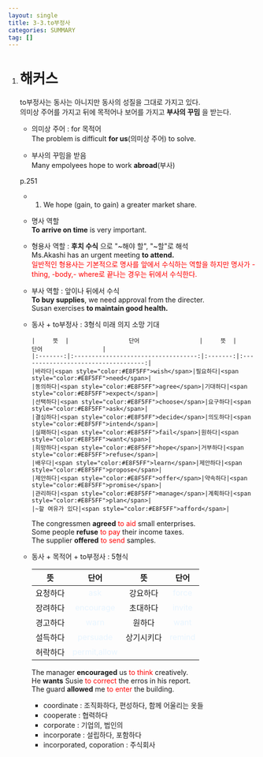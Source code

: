 ```yaml
---
layout: single
title: 3-3.to부정사
categories: SUMMARY
tag: []
---
```


1. # 해커스
   to부정사는 동사는 아니지만 동사의 성질을 그대로 가지고 있다.   
   의미상 주어를 가지고 뒤에 목적어나 보어를 가지고 __부사의 꾸밈__ 을 받는다.   

   - 의미상 주어 : for 목적어   
   The problem is difficult __for us__(의미상 주어) to solve.   

   - 부사의 꾸밈을 받음   
   Many empolyees hope to work __abroad__(부사)   

   p.251   
   - 01. We hope (gain, to gain) a greater market share.   

   - 명사 역할   
   __To arrive on time__ is very important.   

   - 형용사 역할 : __후치 수식__ 으로 "~해야 할", "~할"로 해석    
   Ms.Akashi has an urgent meeting __to attend.__   
   <span style="color:red">일반적인 형용사는 기본적으로 명사를 앞에서 수식하는 역할을 하지만 명사가 -thing, -body,- where로 끝나는 경우는 뒤에서 수식한다.</span>   

   - 부사 역할 : 앞이나 뒤에서 수식   
   __To buy supplies__, we need approval from the directer.   
   Susan exercises __to maintain good health.__   
   
   - 동사 + to부정사 : 3형식 미래 의지 소망 기대   

         |     뜻  |                 단어                 |     뜻  |                 단어                 |
         |:-------:|:-----------------------------------:|:-------:|:-----------------------------------:|
         |바라다|<span style="color:#E8F5FF">wish</span>|필요하다|<span style="color:#E8F5FF">need</span>|
         |동의하다|<span style="color:#E8F5FF">agree</span>|기대하다|<span style="color:#E8F5FF">expect</span>|
         |선택하다|<span style="color:#E8F5FF">choose</span>|요구하다|<span style="color:#E8F5FF">ask</span>|
         |결심하다|<span style="color:#E8F5FF">decide</span>|의도하다|<span style="color:#E8F5FF">intend</span>|
         |실패하다|<span style="color:#E8F5FF">fail</span>|원하다|<span style="color:#E8F5FF">want</span>|
         |희망하다|<span style="color:#E8F5FF">hope</span>|거부하다|<span style="color:#E8F5FF">refuse</span>|
         |배우다|<span style="color:#E8F5FF">learn</span>|제안하다|<span style="color:#E8F5FF">propose</span>|
         |제안하다|<span style="color:#E8F5FF">offer</span>|약속하다|<span style="color:#E8F5FF">promise</span>|
         |관리하다|<span style="color:#E8F5FF">manage</span>|계획하다|<span style="color:#E8F5FF">plan</span>|
         |~할 여유가 있다|<span style="color:#E8F5FF">afford</span>|

      The congressmen __agreed__ <span style="color:red">to aid</span> small enterprises.   
      Some people __refuse__ <span style="color:red">to pay</span> their income taxes.   
      The supplier __offered__ <span style="color:red">to send</span> samples.      

   - 동사 + 목적어 + to부정사 : 5형식   

      |   뜻   |                 단어                 |   뜻   |                 단어                 |
      |:-----:|:-------------------------------------:|:-----:|:-------------------------------------:|
      |요청하다|<span style="color:#E8F5FF">ask</span>|강요하다|<span style="color:#E8F5FF">force</span>|
      |장려하다|<span style="color:#E8F5FF">encourage</span>|초대하다|<span style="color:#E8F5FF">invite</span>|
      |경고하다|<span style="color:#E8F5FF">warn</span>|원하다|<span style="color:#E8F5FF">want</span>|
      |설득하다|<span style="color:#E8F5FF">persuade</span>|상기시키다|<span style="color:#E8F5FF">remind</span>|
      |허락하다|<span style="color:#E8F5FF">permit,allow</span>|

      The manager __encouraged__ us <span style="color:red">to think</span> creatively.   
      He __wants__ Susie <span style="color:red">to correct</span> the erros in his report.   
      The guard __allowed__ me <span style="color:red">to enter</span> the building.   

      - coordinate : 조직화하다, 편성하다, 함께 어울리는 옷들   
      - cooperate : 협력하다   
      - corporate : 기업의, 법인의   
      - incorporate : 설립하다, 포함하다   
      - incorporated, coporation : 주식회사   

   
   
   
   
   
   
   
   
   

   
